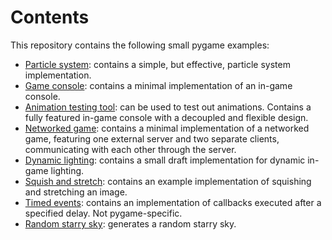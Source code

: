 # Contents

This repository contains the following small pygame examples:
- [Particle system](code/particle_system): contains a simple, but effective, particle system implementation.
- [Game console](code/game_console): contains a minimal implementation of an in-game console.
- [Animation testing tool](code/animator): can be used to test out animations. Contains a fully featured in-game console with a decoupled and flexible design.
- [Networked game](code/networked_game): contains a minimal implementation of a networked game, featuring one external server and two separate clients, communicating with each other through the server.
- [Dynamic lighting](code/simple_lighting): contains a small draft implementation for dynamic in-game lighting.
- [Squish and stretch](code/squish_and_stretch): contains an example implementation of squishing and stretching an image.
- [Timed events](code/timed_events): contains an implementation of callbacks executed after a specified delay. Not pygame-specific.
- [Random starry sky](code/random_screen_animation): generates a random starry sky.
